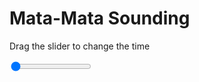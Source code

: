 <h1>Mata-Mata Sounding</h1>
<p>Drag the slider to change the time</p>

<div class="slidecontainer">
<input oninput='setImage(this)' class="slider" type="range" min="0" max="5" value="0" step="1" />
<img id='img'/>
</div>

<script>
var img = document.getElementById('img');
var img_array = ['/assets/images/skwt/skd_mat_wrfout_d01_2020-07-10_12:00:00.png',
'/assets/images/skwt/skd_mat_wrfout_d01_2020-07-10_18:00:00.png',
'/assets/images/skwt/skd_mat_wrfout_d01_2020-07-11_00:00:00.png',
'/assets/images/skwt/skd_mat_wrfout_d01_2020-07-11_06:00:00.png',
'/assets/images/skwt/skd_mat_wrfout_d01_2020-07-11_12:00:00.png',];
function setImage(obj)
{
        var value = obj.value;
        img.src = img_array[value];

}
</script>
